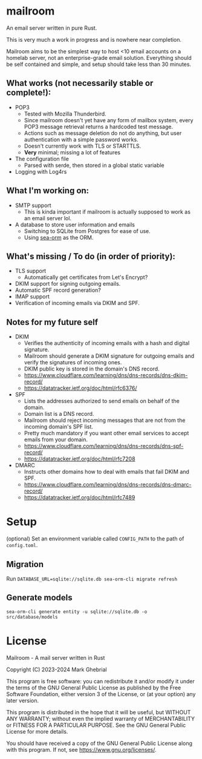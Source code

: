 # mailroom

An email server written in pure Rust.

This is very much a work in progress and is nowhere near completion.

Mailroom aims to be the simplest way to host <10 email accounts on a homelab server, not an enterprise-grade email solution. Everything should be self contained and simple, and setup should take less than 30 minutes.

## What works (not necessarily stable or complete!):
- POP3
   - Tested with Mozilla Thunderbird.
   - Since mailroom doesn't yet have any form of mailbox system, every POP3 message retrieval returns a hardcoded test message.
   - Actions such as message deletion do not do anything, but user authentication with a simple password works.
   - Doesn't currently work with TLS or STARTTLS.
   - **Very** minimal; missing a lot of features
- The configuration file
   - Parsed with serde, then stored in a global static variable
- Logging with Log4rs

## What I'm working on:
- SMTP support
   - This is kinda important if mailroom is actually supposed to work as an email server lol.
- A database to store user information and emails
   - Switching to SQLite from Postgres for ease of use.
   - Using [sea-orm](https://www.sea-ql.org/SeaORM/) as the ORM.

## What's missing / To do (in order of priority):
- TLS support
   - Automatically get certificates from Let's Encrypt?
- DKIM support for signing outgoing emails.
- Automatic SPF record generation?
- IMAP support
- Verification of incoming emails via DKIM and SPF.

## Notes for my future self
- DKIM
   - Verifies the authenticity of incoming emails with a hash and digital signature.
   - Mailroom should generate a DKIM signature for outgoing emails and verify the signatures of incoming ones.
   - DKIM public key is stored in the domain's DNS record.
   - https://www.cloudflare.com/learning/dns/dns-records/dns-dkim-record/
   - https://datatracker.ietf.org/doc/html/rfc6376/
- SPF
   - Lists the addresses authorized to send emails on behalf of the domain.
   - Domain list is a DNS record.
   - Mailroom should reject incoming messages that are not from the incoming domain's SPF list.
   - Pretty much mandatory if you want other email services to accept emails from your domain.
   - https://www.cloudflare.com/learning/dns/dns-records/dns-spf-record/
   - https://datatracker.ietf.org/doc/html/rfc7208
- DMARC
   - Instructs other domains how to deal with emails that fail DKIM and SPF.
   - https://www.cloudflare.com/learning/dns/dns-records/dns-dmarc-record/
   - https://datatracker.ietf.org/doc/html/rfc7489

# Setup

(optional) Set an environment variable called `CONFIG_PATH` to the path of `config.toml`.

## Migration

Run `DATABASE_URL=sqlite://sqlite.db sea-orm-cli migrate refresh`

## Generate models

`sea-orm-cli generate entity -u sqlite://sqlite.db -o src/database/models`

# License

Mailroom - A mail server written in Rust

Copyright (C) 2023-2024 Mark Ghebrial

This program is free software: you can redistribute it and/or modify it under the terms of the GNU General Public License as published by the Free Software Foundation, either version 3 of the License, or (at your option) any later version.

This program is distributed in the hope that it will be useful, but WITHOUT ANY WARRANTY; without even the implied warranty of MERCHANTABILITY or FITNESS FOR A PARTICULAR PURPOSE.  See the GNU General Public License for more details.

You should have received a copy of the GNU General Public License along with this program.  If not, see https://www.gnu.org/licenses/.